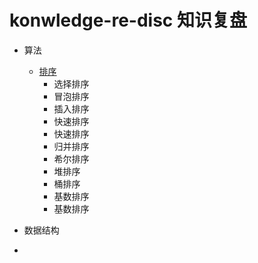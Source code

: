 # konwledge-re-disc 知识复盘
- 算法
    + [排序](https://github.com/wangning1/konwledge-re-disc/tree/master/algorithm/01-sort)
        * 选择排序
        * 冒泡排序
        * 插入排序
        * 快速排序
        * 快速排序
        * 归并排序
        * 希尔排序
        * 堆排序
        * 桶排序
        * 基数排序
        * 基数排序
- 数据结构

-
